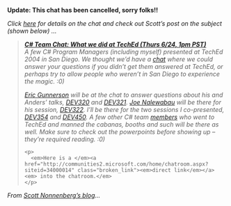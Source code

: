 <p dir="ltr">
  <strong>Update: This chat has been cancelled, sorry folks!!</strong>
</p>

<p dir="ltr">
  <em>Click </em><a href="http://msdn.microsoft.com/chats/#csharp_june24" target="_blank"><em>here</em></a><em> for details on the chat and check out Scott&#8217;s post on the subject (shown below) &#8230;</em>
</p>

<blockquote dir="ltr" style="MARGIN-RIGHT: 0px">
  <p>
    <b><a id="viewpost.ascx_TitleUrl" href="http://blogs.msdn.com/scottno/archive/2004/06/18/159509.aspx" class="broken_link"><em>C# Team Chat: What we did at TechEd (Thurs 6/24, 1pm PST)</em></a></b><br /><em>A few C# Program Managers (including myself) presented at TechEd 2004 in San Diego. We thought we&#8217;d have a </em><a href="http://msdn.microsoft.com/chats/#csharp_june24"><em>chat</em></a><em> where we could answer your questions if you didn&#8217;t get them answered at TechEd, or perhaps try to allow people who weren&#8217;t in San Diego to experience the magic. :0) </em>
  </p>
  
  <div class="postcontent">
    <p>
      <a href="http://blogs.msdn.com/ericgu"><em>Eric Gunnerson</em></a><em> will be at the chat to answer questions about his and Anders&#8217; talks, </em><a href="http://download.microsoft.com/download/e/2/1/e216b4ce-1417-41af-863d-ec15f2d31b59/Dev320.ppt"><em>DEV320</em></a><em> and </em><a href="http://download.microsoft.com/download/e/2/1/e216b4ce-1417-41af-863d-ec15f2d31b59/DEV321.ppt"><em>DEV321</em></a><em>. </em><a href="http://blogs.msdn.com/joen" class="broken_link"><em>Joe Nalewabau</em></a><em> will be there for his session, </em><a href="http://download.microsoft.com/download/e/2/1/e216b4ce-1417-41af-863d-ec15f2d31b59/DEV322.ppt"><em>DEV322</em></a><em>. I&#8217;ll be there for the two sessions I co-presented, </em><a href="http://download.microsoft.com/download/e/2/1/e216b4ce-1417-41af-863d-ec15f2d31b59/DEV354.ppt"><em>DEV354</em></a><em> and </em><a href="http://download.microsoft.com/download/e/2/1/e216b4ce-1417-41af-863d-ec15f2d31b59/DEV450.ppt"><em>DEV450</em></a><em>. A few other C#&nbsp;team </em><a href="http://blogs.msdn.com/cyrusn" class="broken_link"><em>members</em></a><em> who went to TechEd and manned the cabanas, booths and such will be there&nbsp;as well.&nbsp;Make sure to check out the powerpoints before showing up &#8211; they&#8217;re required reading. :0)</em>
    </p>
    
    <p>
      <em>Here is a </em><a href="http://communities2.microsoft.com/home/chatroom.aspx?siteid=34000014" class="broken_link"><em>direct link</em></a><em> into the chatroom.</em>
    </p>
  </div>
</blockquote>

<p class="post" dir="ltr">
  <em>From </em><a href="http://blogs.msdn.com/scottno/" class="broken_link"><em>Scott Nonnenberg&#8217;s blog</em></a><em>&#8230;</em>
</p>